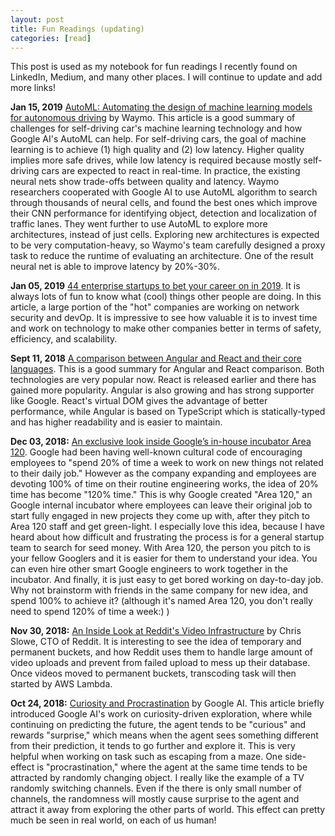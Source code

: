 ```yaml
---
layout: post
title: Fun Readings (updating)
categories: [read]
---
```

This post is used as my notebook for fun readings I recently found on LinkedIn, Medium, and many other places. I will continue to update and add more links!

**Jan 15, 2019** [AutoML: Automating the design of machine learning models for autonomous driving](https://medium.com/waymo/automl-automating-the-design-of-machine-learning-models-for-autonomous-driving-141a5583ec2a) by Waymo. This article is a good summary of challenges for self-driving car's machine learning technology and how Google AI's AutoML can help. For self-driving cars, the goal of machine learning is to achieve (1) high quality and (2) low latency. Higher quality implies more safe drives, while low latency is required because mostly self-driving cars are expected to react in real-time. In practice, the existing neural nets show trade-offs between quality and latency. Waymo researchers cooperated with Google AI to use AutoML algorithm to search through thousands of neural cells, and found the best ones which improve their CNN performance for identifying object, detection and localization of traffic lanes. They went further to use AutoML to explore more architectures, instead of just cells. Exploring new architectures is expected to be very computation-heavy, so Waymo's team carefully designed a proxy task to reduce the runtime of evaluating an architecture. One of the result neural net is able to improve latency by 20%-30%.

**Jan 05, 2019** [44 enterprise startups to bet your career on in 2019](https://www.businessinsider.com/44-enterprise-startups-to-bet-your-career-on-in-2019-2018-12). It is always lots of fun to know what (cool) things other people are doing. In this article, a large portion of the "hot" companies are working on network security and devOp. It is impressive to see how valuable it is to invest time and work on technology to make other companies better in terms of safety, efficiency, and scalability.

**Sept 11, 2018** [A comparison between Angular and React and their core languages](https://medium.freecodecamp.org/a-comparison-between-angular-and-react-and-their-core-languages-9de52f485a76). This is a good summary for Angular and React comparison. Both technologies are very popular now. React is released earlier and there has gained more popularity. Angular is also growing and has strong supporter like Google. React's virtual DOM gives the advantage of better performance, while Angular is based on TypeScript which is statically-typed and has higher readability and is easier to maintain.


**Dec 03, 2018:** [An exclusive look inside Google’s in-house incubator Area 120](https://www.fastcompany.com/90262791/an-exclusive-look-inside-googles-in-house-incubator-area-120). Google had been having well-known cultural code of encouraging employees to "spend 20% of time a week to work on new things not related to their daily job." However as the company expanding and employees are devoting 100% of time on their routine engineering works, the idea of 20% time has become "120% time."
This is why Google created "Area 120," an Google internal incubator where employees can leave their original job to start fully engaged in new projects they come up with, after they pitch to Area 120 staff and get green-light. I especially love this idea, because I have heard about how difficult and frustrating the process is for a general startup team to search for seed money. With Area 120, the person you pitch to is your fellow Googlers and it is easier for them to understand your idea. You can even hire other smart Google engineers to work together in the incubator. And finally, it is just easy to get bored working on day-to-day job. Why not brainstorm with friends in the same company for new idea, and spend 100% to achieve it? (although it's named Area 120, you don't really need to spend 120% of time a week:) )


**Nov 30, 2018:** [An Inside Look at Reddit's Video Infrastructure](https://www.linkedin.com/pulse/inside-look-reddits-video-infrastructure-chris-slowe/) by Chris Slowe, CTO of Reddit. It is interesting to see the idea of temporary and permanent buckets, and how Reddit uses them to handle large amount of video uploads and prevent from failed upload to mess up their database. Once videos moved to permanent buckets, transcoding task will then started by AWS Lambda. 


**Oct 24, 2018:** [Curiosity and Procrastination](https://ai.googleblog.com/2018/10/curiosity-and-procrastination-in.html) by Google AI. This article briefly introduced Google AI's work on curiosity-driven exploration, where while continuing on predicting the future, the agent tends to be "curious" and rewards "surprise," which means when the agent sees something different from their prediction, it tends to go further and explore it. This is very helpful when working on task such as escaping from a maze. One side-effect is "procrastination," where the agent at the same time tends to be attracted by randomly changing object. I really like the example of a TV randomly switching channels. Even if the there is only small number of channels, the randomness will mostly cause surprise to the agent and attract it away from exploring the other parts of world. This effect can pretty much be seen in real world, on each of us human!

